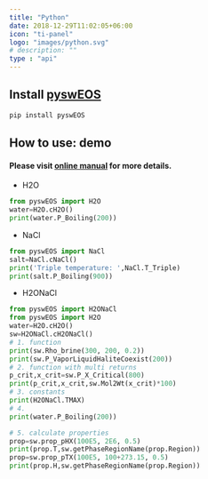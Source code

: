 ```yaml
---
title: "Python"
date: 2018-12-29T11:02:05+06:00
icon: "ti-panel"
logo: "images/python.svg"
# description: ""
type : "api"
---
```


## Install [pyswEOS](https://pypi.org/project/pyswEOS/)

```bash
pip install pyswEOS
```

## How to use: demo

<h4 class="text-center">Please visit <a href="../manual/index.html">online manual</a> for more details.</h4>

* H2O

```py
from pyswEOS import H2O
water=H2O.cH2O()
print(water.P_Boiling(200))
```

* NaCl

```py
from pyswEOS import NaCl
salt=NaCl.cNaCl()
print('Triple temperature: ',NaCl.T_Triple)
print(salt.P_Boiling(900))
```

* H2ONaCl

```py
from pyswEOS import H2ONaCl
from pyswEOS import H2O
water=H2O.cH2O()
sw=H2ONaCl.cH2ONaCl()
# 1. function
print(sw.Rho_brine(300, 200, 0.2))
print(sw.P_VaporLiquidHaliteCoexist(200))
# 2. function with multi returns
p_crit,x_crit=sw.P_X_Critical(800)
print(p_crit,x_crit,sw.Mol2Wt(x_crit)*100)
# 3. constants
print(H2ONaCl.TMAX)
# 4. 
print(water.P_Boiling(200))

# 5. calculate properties
prop=sw.prop_pHX(100E5, 2E6, 0.5)
print(prop.T,sw.getPhaseRegionName(prop.Region))
prop=sw.prop_pTX(100E5, 100+273.15, 0.5)
print(prop.H,sw.getPhaseRegionName(prop.Region))
```
